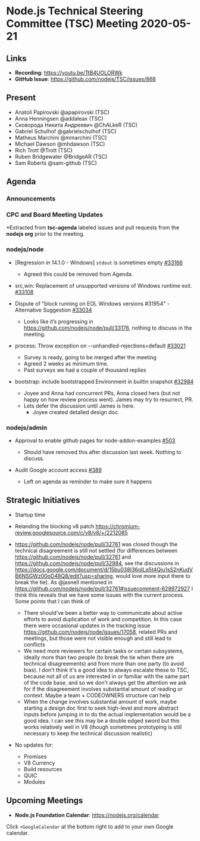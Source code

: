 # Node.js Technical Steering Committee (TSC) Meeting 2020-05-21

## Links

* **Recording**: <https://youtu.be/TtB4UOLORWk>
* **GitHub Issue**: <https://github.com/nodejs/TSC/issues/868>

## Present

* Anatoli Papirovski @apapirovski (TSC)
* Anna Henningsen @addaleax (TSC)
* Сковорода Никита Андреевич @ChALkeR (TSC)
* Gabriel Schulhof @gabrielschulhof (TSC)
* Matheus Marchini @mmarchini (TSC)
* Michael Dawson @mhdawson (TSC)
* Rich Trott @Trott (TSC)
* Ruben Bridgewater @BridgeAR (TSC)
* Sam Roberts @sam-github (TSC)

## Agenda

### Announcements

### CPC and Board Meeting Updates

*Extracted from **tsc-agenda** labeled issues and pull requests from the **nodejs org** prior to the meeting.

### nodejs/node

* \[Regression in 14.1.0 - Windows\] `stdout` is sometimes empty [#33166](https://github.com/nodejs/node/issues/33166)
  * Agreed this could be removed from Agenda.

* src,win: Replacement of unsupported versions of Windows runtime exit. [#33108](https://github.com/nodejs/node/pull/33108)
* Dispute of "block running on EOL Windows versions #31954" - Alternative Suggestion [#33034](https://github.com/nodejs/node/issues/33034)
  * Looks like it’s progressing in <https://github.com/nodejs/node/pull/33176>, nothing
    to discuss in the meeting.

* process: Throw exception on --unhandled-rejections=default [#33021](https://github.com/nodejs/node/pull/33021)
  * Survey is ready, going to be merged after the meeting
  * Agreed 2 weeks as minimum time.
  * Past surveys we had a couple of thousand replies

* bootstrap: include bootstrapped Environment in builtin snapshot  [#32984](https://github.com/nodejs/node/pull/32984)
  * Joyee and Anna had concurrent PRs, Anna closed hers (but not happy
    on how review process went). James may try to resurrect, PR.
  * Lets defer the discussion until James is here.
    * Joyee created detailed design doc.

### nodejs/admin

* Approval to enable github pages for node-addon-examples [#503](https://github.com/nodejs/admin/issues/503)
  * Should have removed this after discussion last week.  Nothing to discuss.

* Audit Google account access [#389](https://github.com/nodejs/admin/issues/389)
  * Left on agenda as reminder to make sure it happens

## Strategic Initiatives

* Startup time
* Relanding the blocking v8 patch <https://chromium-review.googlesource.com/c/v8/v8/+/2212085>
* <https://github.com/nodejs/node/pull/32761> was closed though the technical disagreement is still not settled (for differences between <https://github.com/nodejs/node/pull/32761> and <https://github.com/nodejs/node/pull/32984>, see the discussions in <https://docs.google.com/document/d/15bu038I36oILq5t4Qju1sS2nKudVB6NSGWz00oD48Q8/edit?usp=sharing>, would love more input there to break the tie). As @jasnell mentioned in <https://github.com/nodejs/node/pull/32761#issuecomment-628972927> I think this reveals that we have some issues with the current process. Some points that I can think of
  * There should've been a better way to communicate about active efforts to avoid duplication of work and competition. In this case there were occasional updates in the tracking issue <https://github.com/nodejs/node/issues/17058>, related PRs and meetings, but those were not visible enough and still lead to conflicts
  * We need more reviewers for certain tasks or certain subsystems, ideally more than two people (to break the tie when there are technical disagreements) and from more than one party (to avoid bias). I don't think it's a good idea to always escalate these to TSC, because not all of us are interested in or familiar with the same part of the code base, and so we don't always get the attention we ask for if the disagreement involves substantial amount of reading or context. Maybe a team + CODEOWNERS structure can help
  * When the change involves substantial amount of work, maybe starting a design doc first to seek high-level and more abstract inputs before jumping in to do the actual implementation would be a good idea. I can see this may be a double edged sword but this works relatively well in V8 (though sometimes prototyping is still necessary to keep the technical discussion realistic)

* No updates for:
  * Promises
  * V8 Currency
  * Build resources
  * QUIC
  * Modules

## Upcoming Meetings

* **Node.js Foundation Calendar**: <https://nodejs.org/calendar>

Click `+GoogleCalendar` at the bottom right to add to your own Google calendar.
